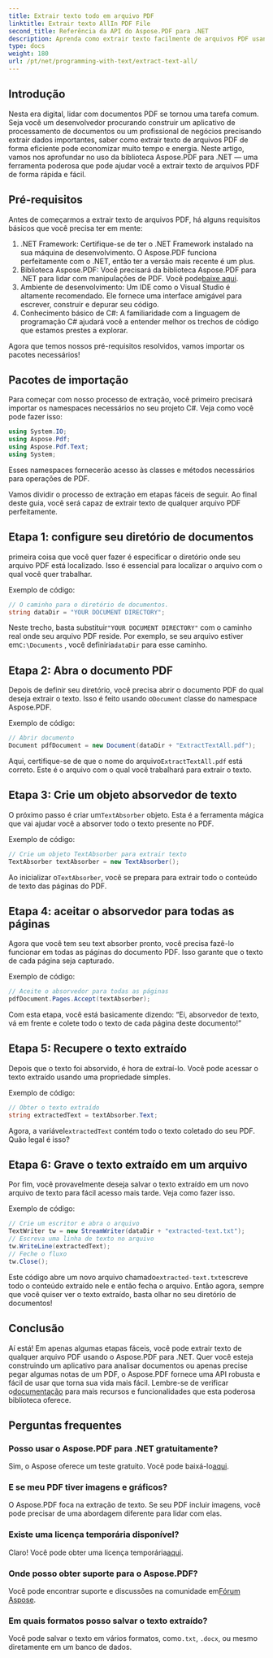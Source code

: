 ```yaml
---
title: Extrair texto todo em arquivo PDF
linktitle: Extrair texto AllIn PDF File
second_title: Referência da API do Aspose.PDF para .NET
description: Aprenda como extrair texto facilmente de arquivos PDF usando o Aspose.PDF para .NET com este tutorial passo a passo.
type: docs
weight: 180
url: /pt/net/programming-with-text/extract-text-all/
---
```

## Introdução

Nesta era digital, lidar com documentos PDF se tornou uma tarefa comum. Seja você um desenvolvedor procurando construir um aplicativo de processamento de documentos ou um profissional de negócios precisando extrair dados importantes, saber como extrair texto de arquivos PDF de forma eficiente pode economizar muito tempo e energia. Neste artigo, vamos nos aprofundar no uso da biblioteca Aspose.PDF para .NET — uma ferramenta poderosa que pode ajudar você a extrair texto de arquivos PDF de forma rápida e fácil.

## Pré-requisitos

Antes de começarmos a extrair texto de arquivos PDF, há alguns requisitos básicos que você precisa ter em mente:

1. .NET Framework: Certifique-se de ter o .NET Framework instalado na sua máquina de desenvolvimento. O Aspose.PDF funciona perfeitamente com o .NET, então ter a versão mais recente é um plus.
2. Biblioteca Aspose.PDF: Você precisará da biblioteca Aspose.PDF para .NET para lidar com manipulações de PDF. Você pode[baixe aqui](https://releases.aspose.com/pdf/net/).
3. Ambiente de desenvolvimento: Um IDE como o Visual Studio é altamente recomendado. Ele fornece uma interface amigável para escrever, construir e depurar seu código.
4. Conhecimento básico de C#: A familiaridade com a linguagem de programação C# ajudará você a entender melhor os trechos de código que estamos prestes a explorar.

Agora que temos nossos pré-requisitos resolvidos, vamos importar os pacotes necessários!

## Pacotes de importação

Para começar com nosso processo de extração, você primeiro precisará importar os namespaces necessários no seu projeto C#. Veja como você pode fazer isso:

```csharp
using System.IO;
using Aspose.Pdf;
using Aspose.Pdf.Text;
using System;
```

Esses namespaces fornecerão acesso às classes e métodos necessários para operações de PDF. 

Vamos dividir o processo de extração em etapas fáceis de seguir. Ao final deste guia, você será capaz de extrair texto de qualquer arquivo PDF perfeitamente.

## Etapa 1: configure seu diretório de documentos

primeira coisa que você quer fazer é especificar o diretório onde seu arquivo PDF está localizado. Isso é essencial para localizar o arquivo com o qual você quer trabalhar.

Exemplo de código:

```csharp
// O caminho para o diretório de documentos.
string dataDir = "YOUR DOCUMENT DIRECTORY";
```

 Neste trecho, basta substituir`"YOUR DOCUMENT DIRECTORY"` com o caminho real onde seu arquivo PDF reside. Por exemplo, se seu arquivo estiver em`C:\Documents` , você definiria`dataDir` para esse caminho.

## Etapa 2: Abra o documento PDF

 Depois de definir seu diretório, você precisa abrir o documento PDF do qual deseja extrair o texto. Isso é feito usando o`Document` classe do namespace Aspose.PDF.

Exemplo de código:

```csharp
// Abrir documento
Document pdfDocument = new Document(dataDir + "ExtractTextAll.pdf");
```

 Aqui, certifique-se de que o nome do arquivo`ExtractTextAll.pdf` está correto. Este é o arquivo com o qual você trabalhará para extrair o texto.

## Etapa 3: Crie um objeto absorvedor de texto

 O próximo passo é criar um`TextAbsorber` objeto. Esta é a ferramenta mágica que vai ajudar você a absorver todo o texto presente no PDF.

Exemplo de código:

```csharp
// Crie um objeto TextAbsorber para extrair texto
TextAbsorber textAbsorber = new TextAbsorber();
```

 Ao inicializar o`TextAbsorber`, você se prepara para extrair todo o conteúdo de texto das páginas do PDF.

## Etapa 4: aceitar o absorvedor para todas as páginas

Agora que você tem seu text absorber pronto, você precisa fazê-lo funcionar em todas as páginas do documento PDF. Isso garante que o texto de cada página seja capturado.

Exemplo de código:

```csharp
// Aceite o absorvedor para todas as páginas
pdfDocument.Pages.Accept(textAbsorber);
```

Com esta etapa, você está basicamente dizendo: “Ei, absorvedor de texto, vá em frente e colete todo o texto de cada página deste documento!”

## Etapa 5: Recupere o texto extraído

Depois que o texto foi absorvido, é hora de extraí-lo. Você pode acessar o texto extraído usando uma propriedade simples.

Exemplo de código:

```csharp
// Obter o texto extraído
string extractedText = textAbsorber.Text;
```

 Agora, a variável`extractedText` contém todo o texto coletado do seu PDF. Quão legal é isso?

## Etapa 6: Grave o texto extraído em um arquivo

Por fim, você provavelmente deseja salvar o texto extraído em um novo arquivo de texto para fácil acesso mais tarde. Veja como fazer isso.

Exemplo de código:

```csharp
// Crie um escritor e abra o arquivo
TextWriter tw = new StreamWriter(dataDir + "extracted-text.txt");
// Escreva uma linha de texto no arquivo
tw.WriteLine(extractedText);
// Feche o fluxo
tw.Close();
```

 Este código abre um novo arquivo chamado`extracted-text.txt`escreve todo o conteúdo extraído nele e então fecha o arquivo. Então agora, sempre que você quiser ver o texto extraído, basta olhar no seu diretório de documentos!

## Conclusão

 Aí está! Em apenas algumas etapas fáceis, você pode extrair texto de qualquer arquivo PDF usando o Aspose.PDF para .NET. Quer você esteja construindo um aplicativo para analisar documentos ou apenas precise pegar algumas notas de um PDF, o Aspose.PDF fornece uma API robusta e fácil de usar que torna sua vida mais fácil. Lembre-se de verificar o[documentação](https://reference.aspose.com/pdf/net/) para mais recursos e funcionalidades que esta poderosa biblioteca oferece.

## Perguntas frequentes

### Posso usar o Aspose.PDF para .NET gratuitamente?
 Sim, o Aspose oferece um teste gratuito. Você pode baixá-lo[aqui](https://releases.aspose.com/).

### E se meu PDF tiver imagens e gráficos?
O Aspose.PDF foca na extração de texto. Se seu PDF incluir imagens, você pode precisar de uma abordagem diferente para lidar com elas.

### Existe uma licença temporária disponível?
 Claro! Você pode obter uma licença temporária[aqui](https://purchase.aspose.com/temporary-license/).

### Onde posso obter suporte para o Aspose.PDF?
 Você pode encontrar suporte e discussões na comunidade em[Fórum Aspose](https://forum.aspose.com/c/pdf/10).

### Em quais formatos posso salvar o texto extraído?
 Você pode salvar o texto em vários formatos, como`.txt`, `.docx`, ou mesmo diretamente em um banco de dados.